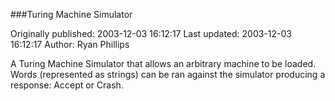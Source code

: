 ###Turing Machine Simulator

Originally published: 2003-12-03 16:12:17
Last updated: 2003-12-03 16:12:17
Author: Ryan Phillips

A Turing Machine Simulator that allows an arbitrary machine to be loaded.  Words (represented as strings) can be ran against the simulator producing a response: Accept or Crash.